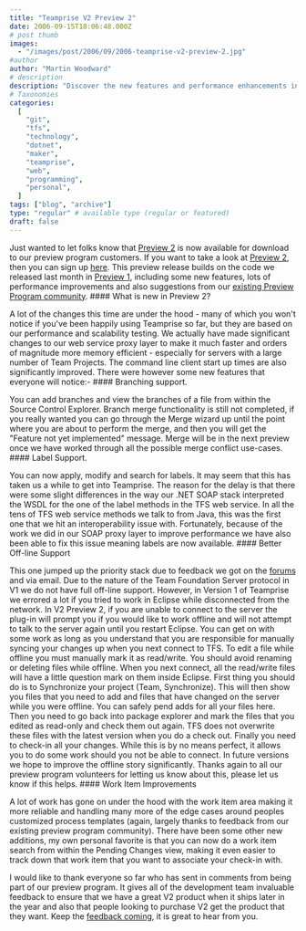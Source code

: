 ```yaml
---
title: "Teamprise V2 Preview 2"
date: 2006-09-15T18:06:48.000Z
# post thumb
images:
  - "/images/post/2006/09/2006-teamprise-v2-preview-2.jpg"
#author
author: "Martin Woodward"
# description
description: "Discover the new features and performance enhancements in Teamprise V2 Preview 2, now available for our preview program customers."
# Taxonomies
categories:
  [
    "git",
    "tfs",
    "technology",
    "dotnet",
    "maker",
    "teamprise",
    "web",
    "programming",
    "personal",
  ]
tags: ["blog", "archive"]
type: "regular" # available type (regular or featured)
draft: false
---
```


Just wanted to let folks know that [Preview 2](http://www.teamprise.com/preview/preview-register.py) is now available for download to our preview program customers. If you want to take a look at [Preview 2](http://www.teamprise.com/preview/preview-register.py), then you can sign up [here](http://www.teamprise.com/preview/preview-register.py). This preview release builds on the code we released last month in [Preview 1](http://www.woodwardweb.com/vsts/000265.html), including some new features, lots of performance improvements and also suggestions from our [existing Preview Program community](http://support.teamprise.com/index.php). #### What is new in Preview 2?

A lot of the changes this time are under the hood - many of which you won't notice if you've been happily using Teamprise so far, but they are based on our performance and scalability testing. We actually have made significant changes to our web service proxy layer to make it much faster and orders of magnitude more memory efficient - especially for servers with a large number of Team Projects. The command line client start up times are also significantly improved. There were however some new features that everyone will notice:- #### [](http://www.woodwardweb.com/WindowsLiveWriter/TeampriseV2Preview2_FD83/merge_wizard3.png)Branching support.

You can add branches and view the branches of a file from within the Source Control Explorer. Branch merge functionality is still not completed, if you really wanted you can go through the Merge wizard up until the point where you are about to perform the merge, and then you will get the "Feature not yet implemented" message. Merge will be in the next preview once we have worked through all the possible merge conflict use-cases. #### Label Support.

You can now apply, modify and search for labels. It may seem that this has taken us a while to get into Teamprise. The reason for the delay is that there were some slight differences in the way our .NET SOAP stack interpreted the WSDL for the one of the label methods in the TFS web service. In all the tens of TFS web service methods we talk to from Java, this was the first one that we hit an interoperability issue with. Fortunately, because of the work we did in our SOAP proxy layer to improve performance we have also been able to fix this issue meaning labels are now available. #### Better Off-line Support

This one jumped up the priority stack due to feedback we got on the [forums](http://support.teamprise.com/index.php) and via email. Due to the nature of the Team Foundation Server protocol in V1 we do not have full off-line support. However, in Version 1 of Teamprise we errored a lot if you tried to work in Eclipse while disconnected from the network. In V2 Preview 2, if you are unable to connect to the server the plug-in will prompt you if you would like to work offline and will not attempt to talk to the server again until you restart Eclipse. You can get on with some work as long as you understand that you are responsible for manually syncing your changes up when you next connect to TFS. To edit a file while offline you must manually mark it as read/write. You should avoid renaming or deleting files while offline. When you next connect, all the read/write files will have a little question mark on them inside Eclipse. First thing you should do is to Synchronize your project (Team, Synchronize). This will then show you files that you need to add and files that have changed on the server while you were offline. You can safely pend adds for all your files here. Then you need to go back into package explorer and mark the files that you edited as read-only and check them out again. TFS does not overwrite these files with the latest version when you do a check out. Finally you need to check-in all your changes. While this is by no means perfect, it allows you to do some work should you not be able to connect. In future versions we hope to improve the offline story significantly. Thanks again to all our preview program volunteers for letting us know about this, please let us know if this helps. #### Work Item Improvements

A lot of work has gone on under the hood with the work item area making it more reliable and handling many more of the edge cases around peoples customized process templates (again, largely thanks to feedback from our existing preview program community). There have been some other new additions, my own personal favorite is that you can now do a work item search from within the Pending Changes view, making it even easier to track down that work item that you want to associate your check-in with.

I would like to thank everyone so far who has sent in comments from being part of our preview program. It gives all of the development team invaluable feedback to ensure that we have a great V2 product when it ships later in the year and also that people looking to purchase V2 get the product that they want. Keep the [feedback coming](http://support.teamprise.com/), it is great to hear from you.
